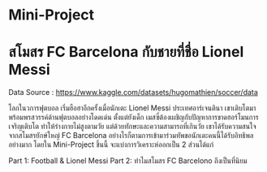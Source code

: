 # Mini-Project
# สโมสร FC Barcelona กับชายที่ชื่อ Lionel Messi

Data Source : https://www.kaggle.com/datasets/hugomathien/soccer/data

โลกในวการฟุตบอล เริ่มฮือฮาอีกครั้งเมื่อนักเตะ Lionel Messi ประเทศอาร์เจนตินา เขาเติบโตมาพร้อมพรสวรรค์ด้านฟุตบอลอย่างโดดเด่น ตั้งแต่ยังเด็ก เมสซี่ต้องเผชิญกับปัญหาการขาดฮอร์โมนการเจริญเติบโต ทำให้ร่างกายไม่สูงตามวัย แต่ด้วยทักษะและความสามารถที่เกินวัย เขาได้รับความสนใจจากสโมสรยักษ์ใหญ่ FC Barcelona อย่างไรก็ตามการเข้ามาร่วมทัพขอนักเตะคนนี้ได้รับอิทธิพลอย่างมาก โดยใน Mini-Project ชิ้นนี้ จะแบ่งการวิเคราะห์ออกเป็น 2 ส่วนได้แก่

Part 1: Football & Lionel Messi
Part 2: ทำไมสโมสร FC Barcelono ถึงเป็นที่นิยม
